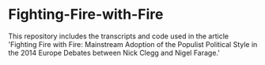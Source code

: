 # Fighting-Fire-with-Fire
This repository includes the transcripts and code used in the article 'Fighting Fire with Fire: Mainstream Adoption of the Populist Political Style in the 2014 Europe Debates between Nick Clegg and Nigel Farage.'
